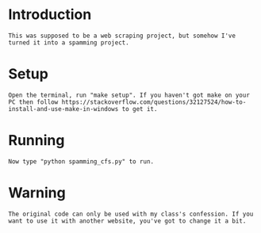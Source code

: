 # Introduction
	This was supposed to be a web scraping project, but somehow I've turned it into a spamming project.
# Setup
	Open the terminal, run "make setup". If you haven't got make on your PC then follow https://stackoverflow.com/questions/32127524/how-to-install-and-use-make-in-windows to get it.
# Running
	Now type "python spamming_cfs.py" to run.
# Warning
	The original code can only be used with my class's confession. If you want to use it with another website, you've got to change it a bit.
